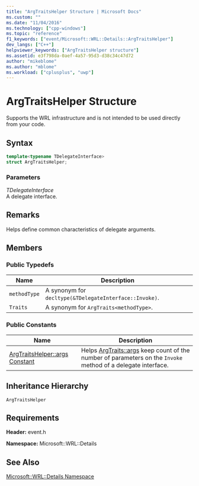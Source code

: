 ```yaml
---
title: "ArgTraitsHelper Structure | Microsoft Docs"
ms.custom: ""
ms.date: "11/04/2016"
ms.technology: ["cpp-windows"]
ms.topic: "reference"
f1_keywords: ["event/Microsoft::WRL::Details::ArgTraitsHelper"]
dev_langs: ["C++"]
helpviewer_keywords: ["ArgTraitsHelper structure"]
ms.assetid: e3f798da-0aef-4a57-95d3-d38c34c47d72
author: "mikeblome"
ms.author: "mblome"
ms.workload: ["cplusplus", "uwp"]
---
```

# ArgTraitsHelper Structure

Supports the WRL infrastructure and is not intended to be used directly from your code.

## Syntax

```cpp
template<typename TDelegateInterface>
struct ArgTraitsHelper;
```

### Parameters

*TDelegateInterface*<br/>
A delegate interface.

## Remarks

Helps define common characteristics of delegate arguments.

## Members

### Public Typedefs

|Name|Description|
|----------|-----------------|
|`methodType`|A synonym for `decltype(&TDelegateInterface::Invoke)`.|
|`Traits`|A synonym for `ArgTraits<methodType>`.|

### Public Constants

|Name|Description|
|----------|-----------------|
|[ArgTraitsHelper::args Constant](../windows/argtraitshelper-args-constant.md)|Helps [ArgTraits::args](../windows/argtraits-args-constant.md) keep count of the number of parameters on the `Invoke` method of a delegate interface.|

## Inheritance Hierarchy

`ArgTraitsHelper`

## Requirements

**Header:** event.h

**Namespace:** Microsoft::WRL::Details

## See Also

[Microsoft::WRL::Details Namespace](../windows/microsoft-wrl-details-namespace.md)